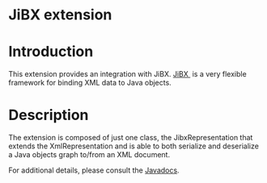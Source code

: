 JiBX extension
==============

Introduction
============

This extension provides an integration with JiBX.
[JiBX ](http://jibx.sourceforge.net/)
is a very flexible framework for binding XML data to Java objects.

Description
===========

The extension is composed of just one class, the JibxRepresentation that
extends the XmlRepresentation and is able to both serialize and
deserialize a Java objects graph to/from an XML document.

For additional details, please consult the
[Javadocs](javadocs://jse/jse/ext/org/restlet/ext/jibx/package-summary.html).

